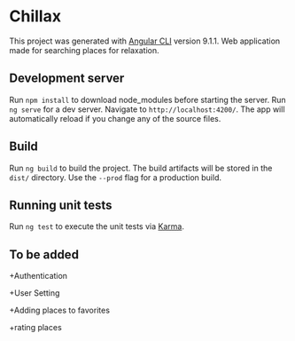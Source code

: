 # Chillax

This project was generated with [Angular CLI](https://github.com/angular/angular-cli) version 9.1.1.
Web application made for searching places for relaxation.

## Development server
Run `npm install` to download node_modules before starting the server.
Run `ng serve` for a dev server. Navigate to `http://localhost:4200/`. The app will automatically reload if you change any of the source files.


## Build

Run `ng build` to build the project. The build artifacts will be stored in the `dist/` directory. Use the `--prod` flag for a production build.

## Running unit tests

Run `ng test` to execute the unit tests via [Karma](https://karma-runner.github.io).

## To be added

+Authentication

+User Setting

+Adding places to favorites

+rating places

